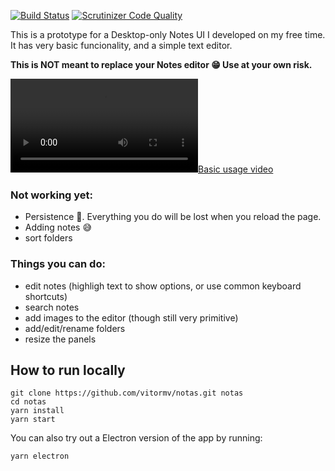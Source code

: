 [![Build Status](https://travis-ci.org/vitormv/notas.svg?branch=master)](https://travis-ci.org/vitormv/notas) [![Scrutinizer Code Quality](https://scrutinizer-ci.com/g/vitormv/notas/badges/quality-score.png?b=master)](https://scrutinizer-ci.com/g/vitormv/notas/?branch=master)

This is a prototype for a Desktop-only Notes UI I developed on my free time. It has very basic funcionality, and a simple text editor.

**This is NOT meant to replace your Notes editor 😁 Use at your own risk.**

[![Basic usage video](https://vitormv.github.io/notas/public/quick_usage_demo.mp4)]()

### Not working yet:

* Persistence 💾. Everything you do will be lost when you reload the page.
* Adding notes 😅
* sort folders

### Things you can do:

* edit notes (highligh text to show options, or use common keyboard shortcuts)
* search notes
* add images to the editor (though still very primitive)
* add/edit/rename folders
* resize the panels


## How to run locally

```
git clone https://github.com/vitormv/notas.git notas
cd notas
yarn install
yarn start
```

You can also try out a Electron version of the app by running:
```
yarn electron
```
